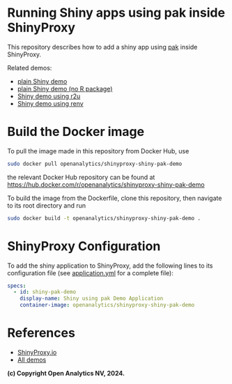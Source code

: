 # Running Shiny apps using pak inside ShinyProxy

This repository describes how to add a shiny app
using [pak](https://pak.r-lib.org/) inside ShinyProxy.

Related demos:

- [plain Shiny demo](https://github.com/openanalytics/shinyproxy-demo)
- [plain Shiny demo (no R package)](https://github.com/openanalytics/shinyproxy-demo-minimal)
- [Shiny demo using r2u](https://github.com/openanalytics/shinyproxy-shiny-r2u-demo)
- [Shiny demo using renv](https://github.com/openanalytics/shinyproxy-shiny-renv-demo)

# Build the Docker image

To pull the image made in this repository from Docker Hub, use

```bash
sudo docker pull openanalytics/shinyproxy-shiny-pak-demo
```

the relevant Docker Hub repository can be found
at https://hub.docker.com/r/openanalytics/shinyproxy-shiny-pak-demo

To build the image from the Dockerfile, clone this repository, then navigate to
its root directory and run

```bash
sudo docker build -t openanalytics/shinyproxy-shiny-pak-demo .
```

# ShinyProxy Configuration

To add the shiny application to ShinyProxy, add the following lines to its
configuration file (see [application.yml](./application.yml) for a complete
file):

```yaml
specs:
  - id: shiny-pak-demo
    display-name: Shiny using pak Demo Application
    container-image: openanalytics/shinyproxy-shiny-pak-demo
```

# References

- [ShinyProxy.io](https://shinyproxy.io/)
- [All demos](https://shinyproxy.io/documentation/demos/)


**(c) Copyright Open Analytics NV, 2024.**
